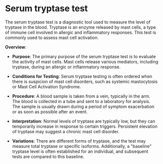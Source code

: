 [//]: # (
source: gpt-3 + jph editing
tags: tests
)

# Serum tryptase test

The serum tryptase test is a diagnostic tool used to measure the level of tryptase in the blood. Tryptase is an enzyme released by mast cells, a type of immune cell involved in allergic and inflammatory responses. This test is commonly used to assess mast cell activation.

**Overview**:

* **Purpose**: The primary purpose of the serum tryptase test is to evaluate the activity of mast cells. Mast cells release various mediators, including tryptase, during an allergic or inflammatory response.

* **Conditions for Testing**: Serum tryptase testing is often ordered when there is suspicion of mast cell disorders, such as systemic mastocytosis or Mast Cell Activation Syndrome.

* **Procedure**: A blood sample is taken from a vein, typically in the arm. The blood is collected in a tube and sent to a laboratory for analysis. The sample is usually drawn during a period of symptom exacerbation or as soon as possible after an event.

* **Interpretation**: Normal levels of tryptase are typically low, but they can temporarily increase in response to certain triggers. Persistent elevation of tryptase may suggest a chronic mast cell disorder.

* **Variations**: There are different forms of tryptase, and the test may measure total tryptase or specific isoforms. Additionally, a "baseline" tryptase level is often established for an individual, and subsequent tests are compared to this baseline.
